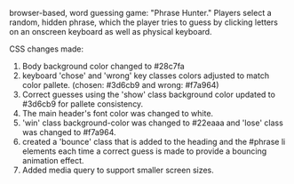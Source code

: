 browser-based, word guessing game: "Phrase Hunter." Players select a random, hidden phrase, which the player tries to guess by clicking letters on an onscreen keyboard as well as physical keyboard.

CSS changes made:
1. Body background color changed to #28c7fa
2. keyboard 'chose' and 'wrong' key classes colors adjusted to match color pallete. (chosen: #3d6cb9 and  wrong: #f7a964)
3. Correct guesses using the 'show' class background color updated to #3d6cb9 for pallete consistency.
4. The main header's font color was changed to white.
5. 'win' class background-color was changed to #22eaaa and 'lose' class was changed to #f7a964.
6. created a 'bounce' class that is added to the heading and the #phrase li elements each time a correct guess is made to provide a bouncing animation effect.
7. Added media query to support smaller screen sizes.
